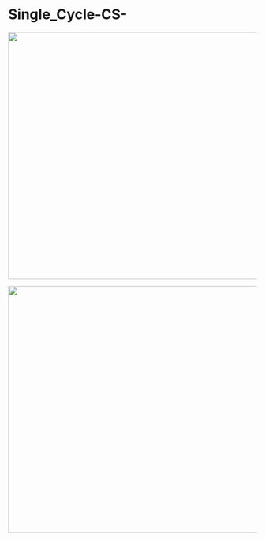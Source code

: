 Single_Cycle-CS-
================

<p align="center"><img src="https://user-images.githubusercontent.com/37611500/122678466-089a8f00-d222-11eb-8e7e-d304275a9d8c.PNG" width="600" height="500">

<p align="center"><img src="https://user-images.githubusercontent.com/37611500/122678546-4eefee00-d222-11eb-9ab8-732cf0c90568.PNG" width="600" height="500">
